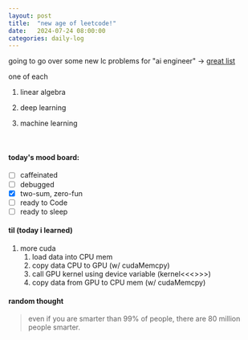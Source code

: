 ```yaml
---
layout: post
title:  "new age of leetcode!"
date:   2024-07-24 08:00:00
categories: daily-log
---
```

going to go over some new lc problems for "ai engineer" ->
[great list](https://www.deep-ml.com/)

one of each

1. linear algebra

2. deep learning

3. machine learning 


<br>

#### today's mood board:
- [ ] caffeinated
- [ ] debugged
- [X] two-sum, zero-fun
- [ ] ready to Code
- [ ] ready to sleep

#### til (today i learned)
1. more cuda
   1. load data into CPU mem
   2. copy data CPU to GPU (w/ cudaMemcpy)
   3. call GPU kernel using device variable (kernel<<<>>>)
   4. copy data from GPU to CPU mem (w/ cudaMemcpy)




#### random thought
> even if you are smarter than 99% of people, there are 80 million people smarter.
>